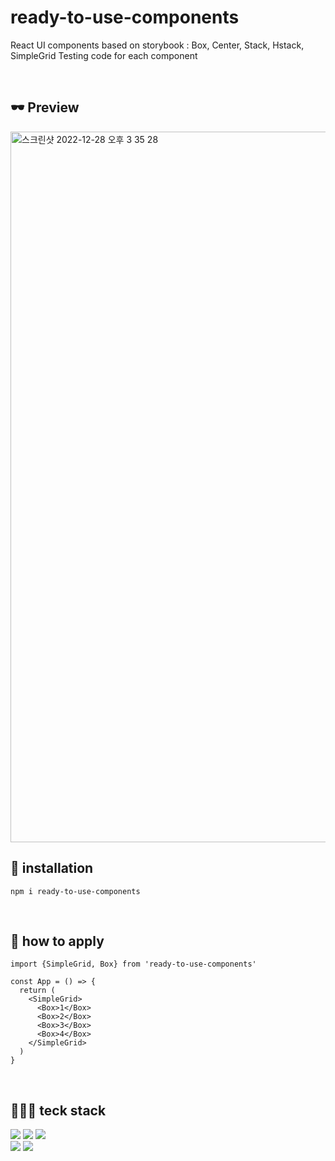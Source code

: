 # ready-to-use-components
React UI components based on storybook : Box, Center, Stack, Hstack, SimpleGrid
Testing code for each component

<br/>

## 🕶 Preview

<img width="1137" alt="스크린샷 2022-12-28 오후 3 35 28" src="https://user-images.githubusercontent.com/86146661/209769164-f60a7293-e80e-4be4-90fe-7483c5ff587a.png">

<br/>

## 🥑 installation
`npm i ready-to-use-components`

<br/>

## 👀 how to apply
```tsx
import {SimpleGrid, Box} from 'ready-to-use-components'

const App = () => {
  return (
    <SimpleGrid>
      <Box>1</Box>
      <Box>2</Box>
      <Box>3</Box>
      <Box>4</Box>
    </SimpleGrid>
  )
}
```
<br/>

## 👩🏻‍💻 teck stack
>
<img src="https://img.shields.io/badge/mac os-000000?style=for-the-badge&logo=macos&logoColor=white"> <img src="https://img.shields.io/badge/google chrome-4285F4?style=for-the-badge&logo=google%20chrome&logoColor=white"> <img src="https://img.shields.io/badge/visual studio code-007ACC?style=for-the-badge&logo=visual studio code&logoColor=white"></br>
<img src="https://img.shields.io/badge/typescript-3178C6?style=for-the-badge&logo=typescript&logoColor=white"> <img src="https://img.shields.io/badge/storybook-FF4785?style=for-the-badge&logo=storybook&logoColor=white"/>


